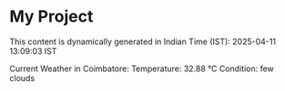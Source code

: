 # My Project

This content is dynamically generated in Indian Time (IST): 2025-04-11 13:09:03 IST


Current Weather in Coimbatore:
Temperature: 32.88 °C
Condition: few clouds
